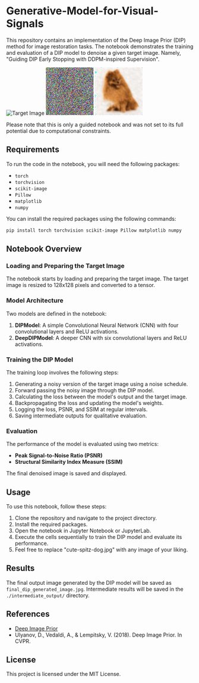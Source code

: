 # Generative-Model-for-Visual-Signals
This repository contains an implementation of the Deep Image Prior (DIP) method for image restoration tasks. The notebook demonstrates the training and evaluation of a DIP model to denoise a given target image. Namely, "Guiding DIP Early Stopping with DDPM-inspired Supervision". 

![Target Image](./cute-spitz-dog.jpg "Target Image")
![Image with Noise](./noisy_image.jpg "Noisy Image")
![Alt text](./final_dip_generated_image.jpg "Final Restored Image")

Please note that this is only a guided notebook and was not set to its full potential due to computational constraints. 

## Requirements

To run the code in the notebook, you will need the following packages:

- `torch`
- `torchvision`
- `scikit-image`
- `Pillow`
- `matplotlib`
- `numpy`

You can install the required packages using the following commands:

```bash
pip install torch torchvision scikit-image Pillow matplotlib numpy
```

## Notebook Overview

### Loading and Preparing the Target Image

The notebook starts by loading and preparing the target image. The target image is resized to 128x128 pixels and converted to a tensor.

### Model Architecture

Two models are defined in the notebook:

1. **DIPModel**: A simple Convolutional Neural Network (CNN) with four convolutional layers and ReLU activations.
2. **DeepDIPModel**: A deeper CNN with six convolutional layers and ReLU activations.

### Training the DIP Model

The training loop involves the following steps:

1. Generating a noisy version of the target image using a noise schedule.
2. Forward passing the noisy image through the DIP model.
3. Calculating the loss between the model's output and the target image.
4. Backpropagating the loss and updating the model's weights.
5. Logging the loss, PSNR, and SSIM at regular intervals.
6. Saving intermediate outputs for qualitative evaluation.

### Evaluation

The performance of the model is evaluated using two metrics:
- **Peak Signal-to-Noise Ratio (PSNR)**
- **Structural Similarity Index Measure (SSIM)**

The final denoised image is saved and displayed.

## Usage

To use this notebook, follow these steps:

1. Clone the repository and navigate to the project directory.
2. Install the required packages.
3. Open the notebook in Jupyter Notebook or JupyterLab.
4. Execute the cells sequentially to train the DIP model and evaluate its performance.
5. Feel free to replace "cute-spitz-dog.jpg" with any image of your liking.

## Results

The final output image generated by the DIP model will be saved as `final_dip_generated_image.jpg`. Intermediate results will be saved in the `./intermediate_output/` directory.

## References

- [Deep Image Prior](https://dmitryulyanov.github.io/deep_image_prior)
- Ulyanov, D., Vedaldi, A., & Lempitsky, V. (2018). Deep Image Prior. In CVPR.

## License

This project is licensed under the MIT License.
